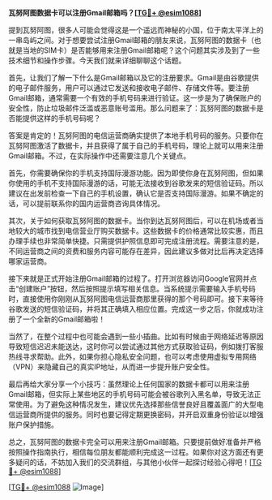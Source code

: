**瓦努阿图数据卡可以注册Gmail邮箱吗？[[TG💪+ @esim1088](https://t.me/s/esim1088)]**

提到瓦努阿图，很多人可能会觉得这是一个遥远而神秘的小国，位于南太平洋上的一串岛屿之间。对于想要尝试注册Gmail邮箱的朋友来说，瓦努阿图的数据卡（也就是当地的SIM卡）是否能够用来注册Gmail邮箱呢？这个问题其实涉及到了一些技术细节和操作步骤。今天我们就来详细聊聊这个话题。

首先，让我们了解一下什么是Gmail邮箱以及它的注册要求。Gmail是由谷歌提供的电子邮件服务，用户可以通过它发送和接收电子邮件、存储文件等。要注册Gmail邮箱，通常需要一个有效的手机号码来进行验证。这一步是为了确保账户的安全性，防止垃圾邮件泛滥或恶意账号滥用。那么问题来了：瓦努阿图的数据卡是否能提供这样的手机号码呢？

答案是肯定的！瓦努阿图的电信运营商确实提供了本地手机号码的服务。只要你在瓦努阿图激活了数据卡，并且获得了属于自己的手机号码，理论上就可以用来注册Gmail邮箱。不过，在实际操作中还需要注意几个关键点。

首先，你需要确保你的手机支持国际漫游功能。因为即使你身在瓦努阿图，但如果你使用的手机不支持国际漫游的话，可能无法接收到谷歌发来的短信验证码。所以建议在出发前检查一下自己的手机设置，确认它是否支持国际漫游。如果不确定的话，可以提前联系你的国内运营商咨询具体情况。

其次，关于如何获取瓦努阿图的数据卡。当你到达瓦努阿图后，可以在机场或者当地较大的城市找到电信营业厅购买数据卡。这些数据卡的价格通常比较实惠，而且办理手续也非常简单快捷。只需提供护照信息即可完成注册流程。需要注意的是，不同运营商之间的资费和服务内容可能存在差异，因此建议多做对比后再决定选择哪家运营商。

接下来就是正式开始注册Gmail邮箱的过程了。打开浏览器访问Google官网并点击“创建账户”按钮，然后按照提示填写相关信息。当系统提示需要输入手机号码时，直接使用你刚刚从瓦努阿图电信运营商那里获得的那个号码即可。接下来等待谷歌发送的短信验证码，并将其正确填入相应位置。完成这一步之后，你就成功注册了一个全新的Gmail邮箱啦！

当然了，在整个过程中也可能会遇到一些小插曲。比如有时候由于网络延迟等原因导致短信迟迟未能送达，这时你可以尝试通过其他方式获取验证码，例如拨打客服热线寻求帮助。此外，如果你担心隐私安全问题，也可以考虑使用虚拟专用网络（VPN）来隐藏自己的真实IP地址，从而进一步提升账户安全性。

最后再给大家分享一个小技巧：虽然理论上任何国家的数据卡都可以用来注册Gmail邮箱，但实际上某些地区的手机号码可能会被谷歌列入黑名单，导致无法正常使用。为了避免这种情况发生，建议优先选择那些信誉良好且覆盖面广的大型电信运营商所提供的服务。同时也要记得定期更换密码，并开启双重身份验证以增强账户保护措施。

总之，瓦努阿图的数据卡完全可以用来注册Gmail邮箱。只要提前做好准备并严格按照操作指南执行，相信每位朋友都能顺利完成这一过程。如果你对这方面还有更多疑问的话，不妨加入我们的交流群组，与其他小伙伴一起探讨经验心得吧！[[TG💪+ @esim1088](https://t.me/s/esim1088)]

[[TG💪+ @esim1088](https://t.me/s/esim1088) ![Image](https://i.postimg.cc/4NQfJmqS/Snipaste-2025-05-13-00-14-12.png)]